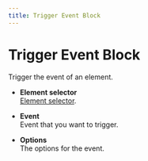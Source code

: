 ```yaml
---
title: Trigger Event Block
---
```


# Trigger Event Block

Trigger the event of an element.

- **Element selector** <br>
	[Element selector](../workflow/element-selector.md).

- **Event** <br>
	Event that you want to trigger.

- **Options** <br>
	The options for the event.